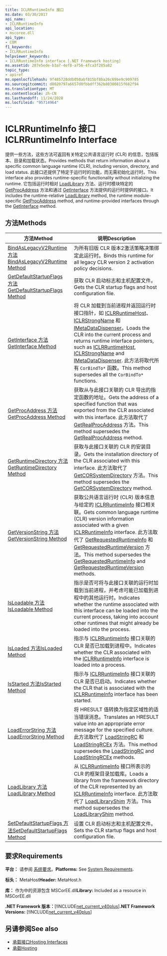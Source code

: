 ```yaml
---
title: ICLRRuntimeInfo 接口
ms.date: 03/30/2017
api_name:
- ICLRRuntimeInfo
api_location:
- mscoree.dll
api_type:
- COM
f1_keywords:
- ICLRRuntimeInfo
helpviewer_keywords:
- ICLRRuntimeInfo interface [.NET Framework hosting]
ms.assetid: 287e5ede-b3a7-4ef8-a756-4fca3f285a82
topic_type:
- apiref
ms.openlocfilehash: 9f485728ddb050abf815bf8ba26c69be9c909785
ms.sourcegitcommit: d8020797a6657d0fbbdff362b80300815f682f94
ms.translationtype: MT
ms.contentlocale: zh-CN
ms.lasthandoff: 11/24/2020
ms.locfileid: "95714964"
---
```

# <a name="iclrruntimeinfo-interface"></a><span data-ttu-id="c2c61-102">ICLRRuntimeInfo 接口</span><span class="sxs-lookup"><span data-stu-id="c2c61-102">ICLRRuntimeInfo Interface</span></span>

<span data-ttu-id="c2c61-103">提供一些方法，这些方法可返回有关特定公共语言运行时 (CLR) 的信息，包括版本、目录和加载状态。</span><span class="sxs-lookup"><span data-stu-id="c2c61-103">Provides methods that return information about a specific common language runtime (CLR), including version, directory, and load status.</span></span> <span data-ttu-id="c2c61-104">此接口还提供了特定于运行时的功能，而无需初始化运行时。</span><span class="sxs-lookup"><span data-stu-id="c2c61-104">This interface also provides runtime-specific functionality without initializing the runtime.</span></span> <span data-ttu-id="c2c61-105">它包括运行时相对 [LoadLibrary](iclrruntimeinfo-loadlibrary-method.md) 方法、运行时模块特定的 [GetProcAddress](iclrruntimeinfo-getprocaddress-method.md) 方法和通过 [GetInterface](iclrruntimeinfo-getinterface-method.md) 方法提供的运行时提供的接口。</span><span class="sxs-lookup"><span data-stu-id="c2c61-105">It includes the runtime-relative [LoadLibrary](iclrruntimeinfo-loadlibrary-method.md) method, the runtime module-specific [GetProcAddress](iclrruntimeinfo-getprocaddress-method.md) method, and runtime-provided interfaces through the [GetInterface](iclrruntimeinfo-getinterface-method.md) method.</span></span>  
  
## <a name="methods"></a><span data-ttu-id="c2c61-106">方法</span><span class="sxs-lookup"><span data-stu-id="c2c61-106">Methods</span></span>  
  
|<span data-ttu-id="c2c61-107">方法</span><span class="sxs-lookup"><span data-stu-id="c2c61-107">Method</span></span>|<span data-ttu-id="c2c61-108">说明</span><span class="sxs-lookup"><span data-stu-id="c2c61-108">Description</span></span>|  
|------------|-----------------|  
|[<span data-ttu-id="c2c61-109">BindAsLegacyV2Runtime 方法</span><span class="sxs-lookup"><span data-stu-id="c2c61-109">BindAsLegacyV2Runtime Method</span></span>](iclrruntimeinfo-bindaslegacyv2runtime-method.md)|<span data-ttu-id="c2c61-110">为所有旧版 CLR 版本2激活策略决策绑定此运行时。</span><span class="sxs-lookup"><span data-stu-id="c2c61-110">Binds this runtime for all legacy CLR version 2 activation policy decisions.</span></span>|  
|[<span data-ttu-id="c2c61-111">GetDefaultStartupFlags 方法</span><span class="sxs-lookup"><span data-stu-id="c2c61-111">GetDefaultStartupFlags Method</span></span>](iclrruntimeinfo-getdefaultstartupflags-method.md)|<span data-ttu-id="c2c61-112">获取 CLR 启动标志和主机配置文件。</span><span class="sxs-lookup"><span data-stu-id="c2c61-112">Gets the CLR startup flags and host configuration file.</span></span>|  
|[<span data-ttu-id="c2c61-113">GetInterface 方法</span><span class="sxs-lookup"><span data-stu-id="c2c61-113">GetInterface Method</span></span>](iclrruntimeinfo-getinterface-method.md)|<span data-ttu-id="c2c61-114">将 CLR 加载到当前进程并返回运行时接口指针，如 [ICLRRuntimeHost](iclrruntimehost-interface.md)、 [ICLRStrongName](iclrstrongname-interface.md) 和 [IMetaDataDispenser](../metadata/imetadatadispenser-interface.md)。</span><span class="sxs-lookup"><span data-stu-id="c2c61-114">Loads the CLR into the current process and returns runtime interface pointers, such as [ICLRRuntimeHost](iclrruntimehost-interface.md), [ICLRStrongName](iclrstrongname-interface.md) and [IMetaDataDispenser](../metadata/imetadatadispenser-interface.md).</span></span> <span data-ttu-id="c2c61-115">此方法将取代所有 `CorBindTo*` 函数。</span><span class="sxs-lookup"><span data-stu-id="c2c61-115">This method supersedes all the `CorBindTo*` functions.</span></span>|  
|[<span data-ttu-id="c2c61-116">GetProcAddress 方法</span><span class="sxs-lookup"><span data-stu-id="c2c61-116">GetProcAddress Method</span></span>](iclrruntimeinfo-getprocaddress-method.md)|<span data-ttu-id="c2c61-117">获取从与此接口关联的 CLR 导出的指定函数的地址。</span><span class="sxs-lookup"><span data-stu-id="c2c61-117">Gets the address of a specified function that was exported from the CLR associated with this interface.</span></span> <span data-ttu-id="c2c61-118">此方法取代了 [GetRealProcAddress](getrealprocaddress-function.md) 方法。</span><span class="sxs-lookup"><span data-stu-id="c2c61-118">This method supersedes the [GetRealProcAddress](getrealprocaddress-function.md) method.</span></span>|  
|[<span data-ttu-id="c2c61-119">GetRuntimeDirectory 方法</span><span class="sxs-lookup"><span data-stu-id="c2c61-119">GetRuntimeDirectory Method</span></span>](iclrruntimeinfo-getruntimedirectory-method.md)|<span data-ttu-id="c2c61-120">获取与此接口关联的 CLR 的安装目录。</span><span class="sxs-lookup"><span data-stu-id="c2c61-120">Gets the installation directory of the CLR associated with this interface.</span></span> <span data-ttu-id="c2c61-121">此方法取代了 [GetCORSystemDirectory](getcorsystemdirectory-function.md) 方法。</span><span class="sxs-lookup"><span data-stu-id="c2c61-121">This method supersedes the [GetCORSystemDirectory](getcorsystemdirectory-function.md) method.</span></span>|  
|[<span data-ttu-id="c2c61-122">GetVersionString 方法</span><span class="sxs-lookup"><span data-stu-id="c2c61-122">GetVersionString Method</span></span>](iclrruntimeinfo-getversionstring-method.md)|<span data-ttu-id="c2c61-123">获取公共语言运行时 (CLR) 版本信息与给定的 [ICLRRuntimeInfo](iclrruntimeinfo-interface.md) 接口相关联。</span><span class="sxs-lookup"><span data-stu-id="c2c61-123">Gets common language runtime (CLR) version information associated with a given [ICLRRuntimeInfo](iclrruntimeinfo-interface.md) interface.</span></span> <span data-ttu-id="c2c61-124">此方法取代了 [GetRequestedRuntimeInfo](getrequestedruntimeinfo-function.md) 和 [GetRequestedRuntimeVersion](getrequestedruntimeversion-function.md) 方法。</span><span class="sxs-lookup"><span data-stu-id="c2c61-124">This method supersedes the [GetRequestedRuntimeInfo](getrequestedruntimeinfo-function.md) and [GetRequestedRuntimeVersion](getrequestedruntimeversion-function.md) methods.</span></span>|  
|[<span data-ttu-id="c2c61-125">IsLoadable 方法</span><span class="sxs-lookup"><span data-stu-id="c2c61-125">IsLoadable Method</span></span>](iclrruntimeinfo-isloadable-method.md)|<span data-ttu-id="c2c61-126">指示是否可将与此接口关联的运行时加载到当前进程，并考虑可能已加载到进程中的其他运行时。</span><span class="sxs-lookup"><span data-stu-id="c2c61-126">Indicates whether the runtime associated with this interface can be loaded into the current process, taking into account other runtimes that might already be loaded into the process.</span></span>|  
|[<span data-ttu-id="c2c61-127">IsLoaded 方法</span><span class="sxs-lookup"><span data-stu-id="c2c61-127">IsLoaded Method</span></span>](iclrruntimeinfo-isloaded-method.md)|<span data-ttu-id="c2c61-128">指示与 [ICLRRuntimeInfo](iclrruntimeinfo-interface.md) 接口关联的 CLR 是否已加载到进程中。</span><span class="sxs-lookup"><span data-stu-id="c2c61-128">Indicates whether the CLR associated with the [ICLRRuntimeInfo](iclrruntimeinfo-interface.md) interface is loaded into a process.</span></span>|  
|[<span data-ttu-id="c2c61-129">IsStarted 方法</span><span class="sxs-lookup"><span data-stu-id="c2c61-129">IsStarted Method</span></span>](iclrruntimeinfo-isstarted-method.md)|<span data-ttu-id="c2c61-130">指示与 [ICLRRuntimeInfo](iclrruntimeinfo-interface.md) 接口关联的 CLR 是否已启动。</span><span class="sxs-lookup"><span data-stu-id="c2c61-130">Indicates whether the CLR that is associated with the [ICLRRuntimeInfo](iclrruntimeinfo-interface.md) interface has been started.</span></span>|  
|[<span data-ttu-id="c2c61-131">LoadErrorString 方法</span><span class="sxs-lookup"><span data-stu-id="c2c61-131">LoadErrorString Method</span></span>](iclrruntimeinfo-loaderrorstring-method.md)|<span data-ttu-id="c2c61-132">将 HRESULT 值转换为指定区域性的适当错误消息。</span><span class="sxs-lookup"><span data-stu-id="c2c61-132">Translates an HRESULT value into an appropriate error message for the specified culture.</span></span> <span data-ttu-id="c2c61-133">此方法取代了 [LoadStringRC](loadstringrc-function.md) 和 [LoadStringRCEx](loadstringrcex-function.md) 方法。</span><span class="sxs-lookup"><span data-stu-id="c2c61-133">This method supersedes the [LoadStringRC](loadstringrc-function.md) and [LoadStringRCEx](loadstringrcex-function.md) methods.</span></span>|  
|[<span data-ttu-id="c2c61-134">LoadLibrary 方法</span><span class="sxs-lookup"><span data-stu-id="c2c61-134">LoadLibrary Method</span></span>](iclrruntimeinfo-loadlibrary-method.md)|<span data-ttu-id="c2c61-135">从 [ICLRRuntimeInfo](iclrruntimeinfo-interface.md) 接口所表示的 CLR 的框架目录加载库。</span><span class="sxs-lookup"><span data-stu-id="c2c61-135">Loads a library from the framework directory of the CLR represented by an [ICLRRuntimeInfo](iclrruntimeinfo-interface.md) interface.</span></span> <span data-ttu-id="c2c61-136">此方法取代了 [LoadLibraryShim](loadlibraryshim-function.md) 方法。</span><span class="sxs-lookup"><span data-stu-id="c2c61-136">This method supersedes the [LoadLibraryShim](loadlibraryshim-function.md) method.</span></span>|  
|[<span data-ttu-id="c2c61-137">SetDefaultStartupFlags 方法</span><span class="sxs-lookup"><span data-stu-id="c2c61-137">SetDefaultStartupFlags Method</span></span>](iclrruntimeinfo-setdefaultstartupflags-method.md)|<span data-ttu-id="c2c61-138">设置 CLR 启动标志和主机配置文件。</span><span class="sxs-lookup"><span data-stu-id="c2c61-138">Sets the CLR startup flags and host configuration file.</span></span>|  
  
## <a name="requirements"></a><span data-ttu-id="c2c61-139">要求</span><span class="sxs-lookup"><span data-stu-id="c2c61-139">Requirements</span></span>  

 <span data-ttu-id="c2c61-140">**平台：** 请参阅 [系统要求](../../get-started/system-requirements.md)。</span><span class="sxs-lookup"><span data-stu-id="c2c61-140">**Platforms:** See [System Requirements](../../get-started/system-requirements.md).</span></span>  
  
 <span data-ttu-id="c2c61-141">**标头：** MetaHost</span><span class="sxs-lookup"><span data-stu-id="c2c61-141">**Header:** MetaHost.h</span></span>  
  
 <span data-ttu-id="c2c61-142">**库：** 作为中的资源包含 MSCorEE.dll</span><span class="sxs-lookup"><span data-stu-id="c2c61-142">**Library:** Included as a resource in MSCorEE.dll</span></span>  
  
 <span data-ttu-id="c2c61-143">**.NET Framework 版本：**[!INCLUDE[net_current_v40plus](../../../../includes/net-current-v40plus-md.md)]</span><span class="sxs-lookup"><span data-stu-id="c2c61-143">**.NET Framework Versions:** [!INCLUDE[net_current_v40plus](../../../../includes/net-current-v40plus-md.md)]</span></span>  
  
## <a name="see-also"></a><span data-ttu-id="c2c61-144">另请参阅</span><span class="sxs-lookup"><span data-stu-id="c2c61-144">See also</span></span>

- [<span data-ttu-id="c2c61-145">承载接口</span><span class="sxs-lookup"><span data-stu-id="c2c61-145">Hosting Interfaces</span></span>](hosting-interfaces.md)
- [<span data-ttu-id="c2c61-146">承载</span><span class="sxs-lookup"><span data-stu-id="c2c61-146">Hosting</span></span>](index.md)
